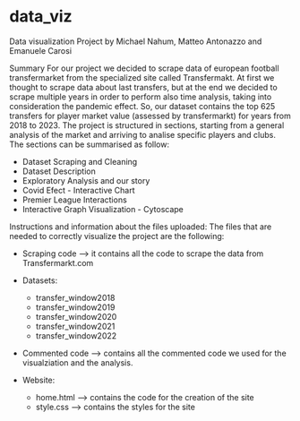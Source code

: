 # data_viz
Data visualization Project by Michael Nahum, Matteo Antonazzo and Emanuele Carosi

Summary 
For our project we decided to scrape data of european football transfermarket from the specialized site called Transfermakt. At first we thought to scrape data about last transfers, but at the end we decided to scrape multiple years in order to perform also time analysis, taking into consideration the pandemic effect. So, our dataset contains the top 625 transfers for player market value (assessed by transfermarkt) for years from 2018 to 2023. 
The project is structured in sections, starting from a general analysis of the market and arriving to analise specific players and clubs.
The sections can be summarised as follow:
- Dataset Scraping and Cleaning
- Dataset Description
- Exploratory Analysis and our story
- Covid Efect - Interactive Chart
- Premier League Interactions
- Interactive Graph Visualization - Cytoscape

Instructions and information about the files uploaded:
The files that are needed to correctly visualize the project are the following:
- Scraping code --> it contains all the code to scrape the data from Transfermarkt.com

- Datasets:
  - transfer_window2018
  - transfer_window2019
  - transfer_window2020
  - transfer_window2021
  - transfer_window2022

- Commented code --> contains all the commented code we used for the visualziation and the analysis.

- Website:
  - home.html --> contains the code for the creation of the site 
  - style.css --> contains the styles for the site


